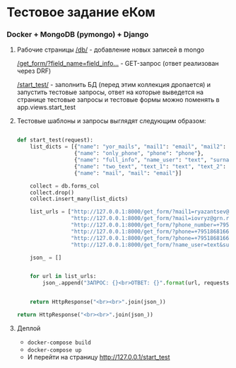 # Тестовое задание еКом

### Docker + MongoDB (pymongo) + Django

1. Рабочие страницы
    [/db/](http://127.0.0.1/db/) - добавление новых записей в mongo

    [/get_form/?field_name=field_info...](http://127.0.0.1/get_form/?field_name=field_info) - GET-запрос (ответ реализован через DRF)

    [/start_test/](http://127.0.0.1/start_test/) - заполнить БД (перед этим коллекция дропается) и запустить тестовые запросы, ответ на которые выведется на странице
                тестовые запросы и тестовые формы можно поменять в app.views.start_test 
    
   
2. Тестовые шаблоны и запросы выглядят следующим образом: 
    ```py
   
    def start_test(request):
        list_dicts = [{"name": "yor_mails", "mail1": "email", "mail2": "email", "mail3": "email"},
                      {"name": "only_phone", "phone": "phone"},
                      {"name": "full_info", "name_user": "text", "surname": "text", "mail": "email", "phone": "phone"},
                      {"name": "two_text", "text_1": "text", "text_2": "text"},
                      {"name": "mail", "mail": "email"}]
    
        collect = db.forms_col
        collect.drop()
        collect.insert_many(list_dicts)
    
        list_urls = ["http://127.0.0.1:8000/get_form/?mail1=ryazantsev@ya.ru&mail2=ryazantsev@ya.ru&mail3=ryazantsev@ya.ru&phone=+79806591775",
                     "http://127.0.0.1:8000/get_form/?mail=iovryz@grn.ru&surname=ivanov",
                     "http://127.0.0.1:8000/get_form/?phone_number=+79518676543&text_filed=text",
                     "http://127.0.0.1:8000/get_form/?phone=+79518681667",
                     "http://127.0.0.1:8000/get_form/?phone=+79518681667&example_filed=text",
                     "http://127.0.0.1:8000/get_form/?name_user=text&surname=text&mail=ryazantsev@mail.ru&phone=+79867612323"]
    
        json_ = []
    
    
        for url in list_urls:
            json_.append("ЗАПРОС: {}<br>ОТВЕТ: {}".format(url, requests.get(url=url).text))
    
    
        return HttpResponse("<br><br>".join(json_))

    return HttpResponse("<br><br>".join(json_))


3. Деплой
    - `docker-compose build`
    - `docker-compose up`
    - И перейти на страницу http://127.0.0.1/start_test